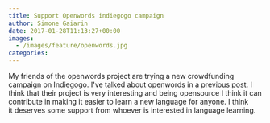 ```yaml
---
title: Support Openwords indiegogo campaign
author: Simone Gaiarin
date: 2017-01-28T11:13:27+00:00
images:
  - /images/feature/openwords.jpg
categories:
---
```

My friends of the openwords project are trying a new crowdfunding campaign on Indiegogo. I've talked about openwords in a [previous post][1]. I think that their project is very interesting and being opensource I think it can contribute in making it easier to learn a new language for anyone. I think it deserves some support from whoever is interested in language learning.

[1]: /posts/2015-05-05-support-openwords-kickstarter-campaign 
